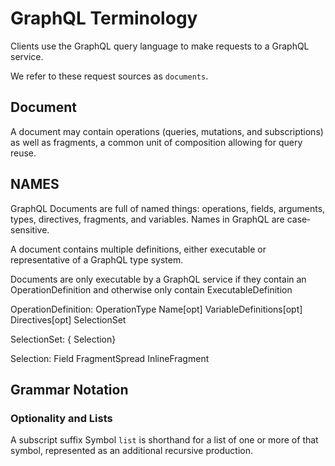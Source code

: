 # GraphQL Terminology

Clients use the GraphQL query language to make requests to a GraphQL service.

We refer to these request sources as `documents`. 

## Document
A document may contain operations (queries, mutations, and subscriptions) as well as fragments, a common unit of composition allowing for query reuse.

## NAMES
GraphQL Documents are full of named things:
operations, fields, arguments, types, directives, fragments, and variables.
Names in GraphQL are case‐sensitive. 

A document contains multiple definitions, either executable or representative of a GraphQL type system.

Documents are only executable by a GraphQL service if they contain an OperationDefinition and otherwise only contain ExecutableDefinition

OperationDefinition:
OperationType Name[opt] VariableDefinitions[opt] Directives[opt] SelectionSet

SelectionSet:
{ Selection}

Selection:
    Field
    FragmentSpread
    InlineFragment


## Grammar Notation

### Optionality and Lists
A subscript suffix Symbol `list` is shorthand for a list of one or more of that symbol, represented as an additional recursive production.

